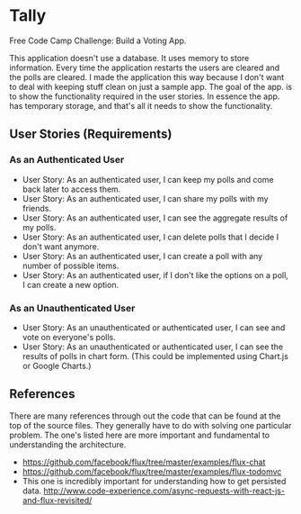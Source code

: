 # Tally
Free Code Camp Challenge: Build a Voting App.

This application doesn't use a database. It uses memory to store information. Every time the
application restarts the users are cleared and the polls are cleared. I made the application
this way because I don't want to deal with keeping stuff clean on just a sample app. The goal
of the app. is to show the functionality required in the user stories. In essence the app. has
temporary storage, and that's all it needs to show the functionality.

## User Stories (Requirements)
### As an Authenticated User
* User Story: As an authenticated user, I can keep my polls and come back later to access them.
* User Story: As an authenticated user, I can share my polls with my friends.
* User Story: As an authenticated user, I can see the aggregate results of my polls.
* User Story: As an authenticated user, I can delete polls that I decide I don't want anymore.
* User Story: As an authenticated user, I can create a poll with any number of possible items.
* User Story: As an authenticated user, if I don't like the options on a poll, I can create a new option.

### As an Unauthenticated User
* User Story: As an unauthenticated or authenticated user, I can see and vote on everyone's polls.
* User Story: As an unauthenticated or authenticated user, I can see the results of polls in chart form. (This could be implemented using Chart.js or Google Charts.)

## References
There are many references through out the code that can be found at the top of the source files.
They generally have to do with solving one particular problem. The one's listed here are more
important and fundamental to understanding the architecture.

* https://github.com/facebook/flux/tree/master/examples/flux-chat
* https://github.com/facebook/flux/tree/master/examples/flux-todomvc
* This one is incredibly important for understanding how to get persisted data.
  http://www.code-experience.com/async-requests-with-react-js-and-flux-revisited/
